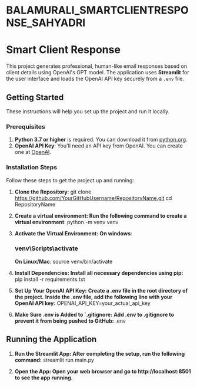# BALAMURALI_SMARTCLIENTRESPONSE_SAHYADRI

# Smart Client Response

This project generates professional, human-like email responses based on client details using OpenAI's GPT model. The application uses **Streamlit** for the user interface and loads the OpenAI API key securely from a `.env` file.

## Getting Started

These instructions will help you set up the project and run it locally.

### Prerequisites

1. **Python 3.7 or higher** is required. You can download it from [python.org](https://www.python.org/downloads/).
2. **OpenAI API Key**: You'll need an API key from OpenAI. You can create one at [OpenAI](https://platform.openai.com/account/api-keys).

### Installation Steps

Follow these steps to get the project up and running:

1. **Clone the Repository**:
   git clone https://github.com/YourGitHubUsername/RepositoryName.git
   cd RepositoryName

2. **Create a virtual environment: Run the following command to create a virtual environment**:
    python -m venv venv

3. **Activate the Virtual Environment:**
    **On windows**:
       <h3> venv\Scripts\activate</h3>
    **On Linux/Mac**:
        source venv/bin/activate

4. **Install Dependencies: Install all necessary dependencies using pip:**
    pip install -r requirements.txt

5. **Set Up Your OpenAI API Key:**
    **Create a .env file in the root directory of the project.**
    **Inside the .env file, add the following line with your OpenAI API key:**
        OPENAI_API_KEY=your_actual_api_key

6. **Make Sure .env is Added to `.gitignore:**
    **Add .env to .gitignore to prevent it from being pushed to GitHub:**
        .env

## Running the Application

1. **Run the Streamlit App: After completing the setup, run the following command:**
    streamlit run main.py

2. **Open the App: Open your web browser and go to http://localhost:8501 to see the app running.**
